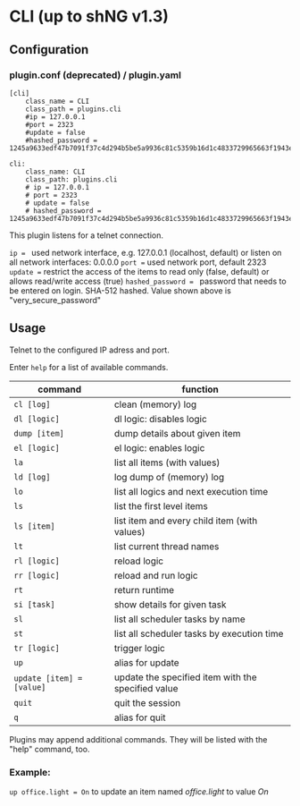 # CLI (up to shNG v1.3)

## Configuration

### plugin.conf (deprecated) / plugin.yaml

```
[cli]
    class_name = CLI
    class_path = plugins.cli
    #ip = 127.0.0.1
    #port = 2323
    #update = false
    #hashed_password = 1245a9633edf47b7091f37c4d294b5be5a9936c81c5359b16d1c4833729965663f1943ef240959c53803fedef7ac19bd59c66ad7e7092d7dbf155ce45884607d
```

```
cli:
    class_name: CLI
    class_path: plugins.cli
    # ip = 127.0.0.1
    # port = 2323
    # update = false
    # hashed_password = 1245a9633edf47b7091f37c4d294b5be5a9936c81c5359b16d1c4833729965663f1943ef240959c53803fedef7ac19bd59c66ad7e7092d7dbf155ce45884607d
```

This plugin listens for a telnet connection.

``ip = `` used network interface, e.g. 127.0.0.1 (localhost, default) or listen on all network interfaces: 0.0.0.0
``port =`` used network port, default 2323
``update =`` restrict the access of the items to read only (false, default) or allows read/write access (true)
``hashed_password = `` password that needs to be entered on login. SHA-512 hashed. Value shown above is "very_secure_password"

## Usage

Telnet to the configured IP adress and port. 

Enter ``help`` for a list of available commands.

command | function
--- | ---
``cl [log]`` | clean (memory) log
``dl [logic]`` | dl logic: disables logic
``dump [item]`` | dump details about given item
``el [logic]`` | el logic: enables logic
``la`` | list all items (with values)
``ld [log]`` | log dump of (memory) log
``lo`` | list all logics and next execution time
``ls`` | list the first level items
``ls [item]`` | list item and every child item (with values)
``lt`` | list current thread names
``rl [logic]`` | reload logic
``rr [logic]`` | reload and run logic
``rt`` | return runtime
``si [task]`` | show details for given task
``sl`` | list all scheduler tasks by name
``st`` | list all scheduler tasks by execution time
``tr [logic]`` | trigger logic
``up`` | alias for update
``update [item] = [value]`` | update the specified item with the specified value
``quit`` | quit the session
``q`` | alias for quit

Plugins may append additional commands. They will be listed with the "help" command, too.

### Example:
``up office.light = On`` to update an item named _office.light_ to value _On_
